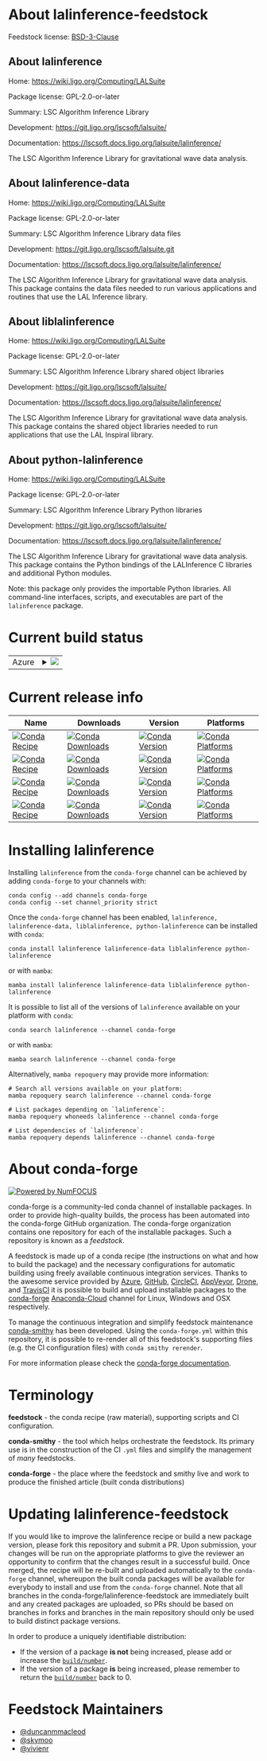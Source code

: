 About lalinference-feedstock
============================

Feedstock license: [BSD-3-Clause](https://github.com/conda-forge/lalinference-feedstock/blob/main/LICENSE.txt)


About lalinference
------------------

Home: https://wiki.ligo.org/Computing/LALSuite

Package license: GPL-2.0-or-later

Summary: LSC Algorithm Inference Library

Development: https://git.ligo.org/lscsoft/lalsuite/

Documentation: https://lscsoft.docs.ligo.org/lalsuite/lalinference/

The LSC Algorithm Inference Library for gravitational wave data analysis.


About lalinference-data
-----------------------

Home: https://wiki.ligo.org/Computing/LALSuite

Package license: GPL-2.0-or-later

Summary: LSC Algorithm Inference Library data files

Development: https://git.ligo.org/lscsoft/lalsuite.git

Documentation: https://lscsoft.docs.ligo.org/lalsuite/lalinference/

The LSC Algorithm Inference Library for gravitational wave data analysis.
This package contains the data files needed to run various applications
and routines that use the LAL Inference library.


About liblalinference
---------------------

Home: https://wiki.ligo.org/Computing/LALSuite

Package license: GPL-2.0-or-later

Summary: LSC Algorithm Inference Library shared object libraries

Development: https://git.ligo.org/lscsoft/lalsuite/

Documentation: https://lscsoft.docs.ligo.org/lalsuite/lalinference/

The LSC Algorithm Inference Library for gravitational wave data
analysis.  This package contains the shared object libraries
needed to run applications that use the LAL Inspiral library.


About python-lalinference
-------------------------

Home: https://wiki.ligo.org/Computing/LALSuite

Package license: GPL-2.0-or-later

Summary: LSC Algorithm Inference Library Python libraries

Development: https://git.ligo.org/lscsoft/lalsuite/

Documentation: https://lscsoft.docs.ligo.org/lalsuite/lalinference/

The LSC Algorithm Inference Library for gravitational wave data
analysis.  This package contains the Python bindings of
the LALInference C libraries and additional Python modules.

Note: this package only provides the importable Python libraries.
All command-line interfaces, scripts, and executables are
part of the `lalinference` package.


Current build status
====================


<table>
    
  <tr>
    <td>Azure</td>
    <td>
      <details>
        <summary>
          <a href="https://dev.azure.com/conda-forge/feedstock-builds/_build/latest?definitionId=3992&branchName=main">
            <img src="https://dev.azure.com/conda-forge/feedstock-builds/_apis/build/status/lalinference-feedstock?branchName=main">
          </a>
        </summary>
        <table>
          <thead><tr><th>Variant</th><th>Status</th></tr></thead>
          <tbody><tr>
              <td>linux_64</td>
              <td>
                <a href="https://dev.azure.com/conda-forge/feedstock-builds/_build/latest?definitionId=3992&branchName=main">
                  <img src="https://dev.azure.com/conda-forge/feedstock-builds/_apis/build/status/lalinference-feedstock?branchName=main&jobName=linux&configuration=linux%20linux_64_" alt="variant">
                </a>
              </td>
            </tr><tr>
              <td>linux_aarch64</td>
              <td>
                <a href="https://dev.azure.com/conda-forge/feedstock-builds/_build/latest?definitionId=3992&branchName=main">
                  <img src="https://dev.azure.com/conda-forge/feedstock-builds/_apis/build/status/lalinference-feedstock?branchName=main&jobName=linux&configuration=linux%20linux_aarch64_" alt="variant">
                </a>
              </td>
            </tr><tr>
              <td>linux_ppc64le</td>
              <td>
                <a href="https://dev.azure.com/conda-forge/feedstock-builds/_build/latest?definitionId=3992&branchName=main">
                  <img src="https://dev.azure.com/conda-forge/feedstock-builds/_apis/build/status/lalinference-feedstock?branchName=main&jobName=linux&configuration=linux%20linux_ppc64le_" alt="variant">
                </a>
              </td>
            </tr><tr>
              <td>osx_64</td>
              <td>
                <a href="https://dev.azure.com/conda-forge/feedstock-builds/_build/latest?definitionId=3992&branchName=main">
                  <img src="https://dev.azure.com/conda-forge/feedstock-builds/_apis/build/status/lalinference-feedstock?branchName=main&jobName=osx&configuration=osx%20osx_64_" alt="variant">
                </a>
              </td>
            </tr><tr>
              <td>osx_arm64</td>
              <td>
                <a href="https://dev.azure.com/conda-forge/feedstock-builds/_build/latest?definitionId=3992&branchName=main">
                  <img src="https://dev.azure.com/conda-forge/feedstock-builds/_apis/build/status/lalinference-feedstock?branchName=main&jobName=osx&configuration=osx%20osx_arm64_" alt="variant">
                </a>
              </td>
            </tr>
          </tbody>
        </table>
      </details>
    </td>
  </tr>
</table>

Current release info
====================

| Name | Downloads | Version | Platforms |
| --- | --- | --- | --- |
| [![Conda Recipe](https://img.shields.io/badge/recipe-lalinference-green.svg)](https://anaconda.org/conda-forge/lalinference) | [![Conda Downloads](https://img.shields.io/conda/dn/conda-forge/lalinference.svg)](https://anaconda.org/conda-forge/lalinference) | [![Conda Version](https://img.shields.io/conda/vn/conda-forge/lalinference.svg)](https://anaconda.org/conda-forge/lalinference) | [![Conda Platforms](https://img.shields.io/conda/pn/conda-forge/lalinference.svg)](https://anaconda.org/conda-forge/lalinference) |
| [![Conda Recipe](https://img.shields.io/badge/recipe-lalinference--data-green.svg)](https://anaconda.org/conda-forge/lalinference-data) | [![Conda Downloads](https://img.shields.io/conda/dn/conda-forge/lalinference-data.svg)](https://anaconda.org/conda-forge/lalinference-data) | [![Conda Version](https://img.shields.io/conda/vn/conda-forge/lalinference-data.svg)](https://anaconda.org/conda-forge/lalinference-data) | [![Conda Platforms](https://img.shields.io/conda/pn/conda-forge/lalinference-data.svg)](https://anaconda.org/conda-forge/lalinference-data) |
| [![Conda Recipe](https://img.shields.io/badge/recipe-liblalinference-green.svg)](https://anaconda.org/conda-forge/liblalinference) | [![Conda Downloads](https://img.shields.io/conda/dn/conda-forge/liblalinference.svg)](https://anaconda.org/conda-forge/liblalinference) | [![Conda Version](https://img.shields.io/conda/vn/conda-forge/liblalinference.svg)](https://anaconda.org/conda-forge/liblalinference) | [![Conda Platforms](https://img.shields.io/conda/pn/conda-forge/liblalinference.svg)](https://anaconda.org/conda-forge/liblalinference) |
| [![Conda Recipe](https://img.shields.io/badge/recipe-python--lalinference-green.svg)](https://anaconda.org/conda-forge/python-lalinference) | [![Conda Downloads](https://img.shields.io/conda/dn/conda-forge/python-lalinference.svg)](https://anaconda.org/conda-forge/python-lalinference) | [![Conda Version](https://img.shields.io/conda/vn/conda-forge/python-lalinference.svg)](https://anaconda.org/conda-forge/python-lalinference) | [![Conda Platforms](https://img.shields.io/conda/pn/conda-forge/python-lalinference.svg)](https://anaconda.org/conda-forge/python-lalinference) |

Installing lalinference
=======================

Installing `lalinference` from the `conda-forge` channel can be achieved by adding `conda-forge` to your channels with:

```
conda config --add channels conda-forge
conda config --set channel_priority strict
```

Once the `conda-forge` channel has been enabled, `lalinference, lalinference-data, liblalinference, python-lalinference` can be installed with `conda`:

```
conda install lalinference lalinference-data liblalinference python-lalinference
```

or with `mamba`:

```
mamba install lalinference lalinference-data liblalinference python-lalinference
```

It is possible to list all of the versions of `lalinference` available on your platform with `conda`:

```
conda search lalinference --channel conda-forge
```

or with `mamba`:

```
mamba search lalinference --channel conda-forge
```

Alternatively, `mamba repoquery` may provide more information:

```
# Search all versions available on your platform:
mamba repoquery search lalinference --channel conda-forge

# List packages depending on `lalinference`:
mamba repoquery whoneeds lalinference --channel conda-forge

# List dependencies of `lalinference`:
mamba repoquery depends lalinference --channel conda-forge
```


About conda-forge
=================

[![Powered by
NumFOCUS](https://img.shields.io/badge/powered%20by-NumFOCUS-orange.svg?style=flat&colorA=E1523D&colorB=007D8A)](https://numfocus.org)

conda-forge is a community-led conda channel of installable packages.
In order to provide high-quality builds, the process has been automated into the
conda-forge GitHub organization. The conda-forge organization contains one repository
for each of the installable packages. Such a repository is known as a *feedstock*.

A feedstock is made up of a conda recipe (the instructions on what and how to build
the package) and the necessary configurations for automatic building using freely
available continuous integration services. Thanks to the awesome service provided by
[Azure](https://azure.microsoft.com/en-us/services/devops/), [GitHub](https://github.com/),
[CircleCI](https://circleci.com/), [AppVeyor](https://www.appveyor.com/),
[Drone](https://cloud.drone.io/welcome), and [TravisCI](https://travis-ci.com/)
it is possible to build and upload installable packages to the
[conda-forge](https://anaconda.org/conda-forge) [Anaconda-Cloud](https://anaconda.org/)
channel for Linux, Windows and OSX respectively.

To manage the continuous integration and simplify feedstock maintenance
[conda-smithy](https://github.com/conda-forge/conda-smithy) has been developed.
Using the ``conda-forge.yml`` within this repository, it is possible to re-render all of
this feedstock's supporting files (e.g. the CI configuration files) with ``conda smithy rerender``.

For more information please check the [conda-forge documentation](https://conda-forge.org/docs/).

Terminology
===========

**feedstock** - the conda recipe (raw material), supporting scripts and CI configuration.

**conda-smithy** - the tool which helps orchestrate the feedstock.
                   Its primary use is in the construction of the CI ``.yml`` files
                   and simplify the management of *many* feedstocks.

**conda-forge** - the place where the feedstock and smithy live and work to
                  produce the finished article (built conda distributions)


Updating lalinference-feedstock
===============================

If you would like to improve the lalinference recipe or build a new
package version, please fork this repository and submit a PR. Upon submission,
your changes will be run on the appropriate platforms to give the reviewer an
opportunity to confirm that the changes result in a successful build. Once
merged, the recipe will be re-built and uploaded automatically to the
`conda-forge` channel, whereupon the built conda packages will be available for
everybody to install and use from the `conda-forge` channel.
Note that all branches in the conda-forge/lalinference-feedstock are
immediately built and any created packages are uploaded, so PRs should be based
on branches in forks and branches in the main repository should only be used to
build distinct package versions.

In order to produce a uniquely identifiable distribution:
 * If the version of a package **is not** being increased, please add or increase
   the [``build/number``](https://docs.conda.io/projects/conda-build/en/latest/resources/define-metadata.html#build-number-and-string).
 * If the version of a package **is** being increased, please remember to return
   the [``build/number``](https://docs.conda.io/projects/conda-build/en/latest/resources/define-metadata.html#build-number-and-string)
   back to 0.

Feedstock Maintainers
=====================

* [@duncanmmacleod](https://github.com/duncanmmacleod/)
* [@skymoo](https://github.com/skymoo/)
* [@vivienr](https://github.com/vivienr/)

